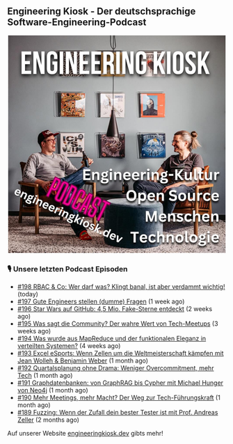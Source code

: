 ## Engineering Kiosk - Der deutschsprachige Software-Engineering-Podcast

<p align="center">
  <img width="500" height="500" src="https://github.com/EngineeringKiosk/.github/blob/main/images/podcast_square.jpg" alt="Engineering Kiosk Podcast" title="Engineering Kiosk Podcast">
</p>

### 🎙️ Unsere letzten Podcast Episoden


- [#198 RBAC &amp; Co: Wer darf was? Klingt banal, ist aber verdammt wichtig!](https://engineeringkiosk.dev) (today)
- [#197 Gute Engineers stellen (dumme) Fragen](https://engineeringkiosk.dev) (1 week ago)
- [#196 Star Wars auf GitHub: 4,5 Mio. Fake-Sterne entdeckt](https://engineeringkiosk.dev) (2 weeks ago)
- [#195 Was sagt die Community? Der wahre Wert von Tech-Meetups](https://engineeringkiosk.dev) (3 weeks ago)
- [#194 Was wurde aus MapReduce und der funktionalen Eleganz in verteilten Systemen?](https://engineeringkiosk.dev) (4 weeks ago)
- [#193 Excel eSports: Wenn Zellen um die Weltmeisterschaft kämpfen mit Jean Wolleh &amp; Benjamin Weber](https://engineeringkiosk.dev) (1 month ago)
- [#192 Quartalsplanung ohne Drama: Weniger Overcommitment, mehr Tech](https://engineeringkiosk.dev) (1 month ago)
- [#191 Graphdatenbanken: von GraphRAG bis Cypher mit Michael Hunger von Neo4j](https://engineeringkiosk.dev) (1 month ago)
- [#190 Mehr Meetings, mehr Macht? Der Weg zur Tech-Führungskraft](https://engineeringkiosk.dev) (1 month ago)
- [#189 Fuzzing: Wenn der Zufall dein bester Tester ist mit Prof. Andreas Zeller](https://engineeringkiosk.dev) (2 months ago)

Auf unserer Website [engineeringkiosk.dev](https://engineeringkiosk.dev/) gibts mehr!
